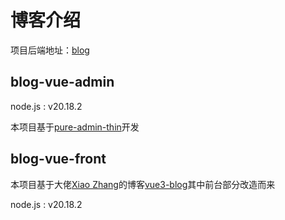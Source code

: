 # 博客介绍

项目后端地址：[blog](https://github.com/Luo-Shigan/blog)

## blog-vue-admin

node.js : v20.18.2

本项目基于[pure-admin-thin](https://gitee.com/yiming_chang/pure-admin-thin)开发

## blog-vue-front

本项目基于大佬[Xiao Zhang](https://github.com/mrzym99)的博客[vue3-blog](https://github.com/mrzym99/vue3-blog.git)其中前台部分改造而来

node.js : v20.18.2
